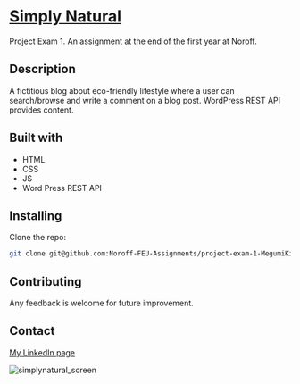 # [Simply Natural](https://funny-boba-e7553f.netlify.app/) 
Project Exam 1. An assignment at the end of the first year at Noroff.

## Description
A fictitious blog about eco-friendly lifestyle where a user can search/browse and write a comment on a blog post.
WordPress REST API provides content. 


## Built with
- HTML
- CSS
- JS
- Word Press REST API

## Installing
Clone the repo:

```bash
git clone git@github.com:Noroff-FEU-Assignments/project-exam-1-MegumiKim.git
```

## Contributing
Any feedback is welcome for future improvement.

## Contact
[My LinkedIn page](www.linkedin.com/in/kimuramegumi/)

![simplynatural_screen](https://user-images.githubusercontent.com/64102873/194509594-4b1cd5b9-62d8-4f46-a333-dd6375075d78.JPG)
